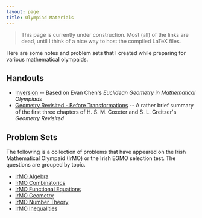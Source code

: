 ```yaml
---
layout: page
title: Olympiad Materials
---
```


> This page is currently under construction. Most (all) of the links are dead, until I think of a nice way to host the compiled LaTeX files.

Here are some notes and problem sets that I created while preparing for various mathematical olympaids.

## Handouts

- [Inversion]() -- Based on Evan Chen's _Euclidean Geometry in Mathematical Olympiads_
- [Geometry Revisited - Before Transformations]() -- A rather brief summary of the first three chapters of H. S. M. Coxeter and S. L. Greitzer's _Geometry Revisited_

## Problem Sets

The following is a collection of problems that have appeared on the Irish Mathematical Olympaid (IrMO) or the Irish EGMO selection test. The questions are grouped by topic.

- [IrMO Algebra]()
- [IrMO Combinatorics]()
- [IrMO Functional Equations]()
- [IrMO Geometry]()
- [IrMO Number Theory]()
- [IrMO Inequalities]()
